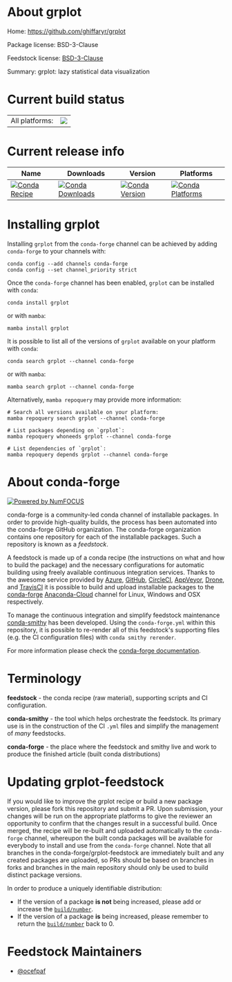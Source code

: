 About grplot
============

Home: https://github.com/ghiffaryr/grplot

Package license: BSD-3-Clause

Feedstock license: [BSD-3-Clause](https://github.com/conda-forge/grplot-feedstock/blob/main/LICENSE.txt)

Summary: grplot: lazy statistical data visualization

Current build status
====================


<table><tr><td>All platforms:</td>
    <td>
      <a href="https://dev.azure.com/conda-forge/feedstock-builds/_build/latest?definitionId=17398&branchName=main">
        <img src="https://dev.azure.com/conda-forge/feedstock-builds/_apis/build/status/grplot-feedstock?branchName=main">
      </a>
    </td>
  </tr>
</table>

Current release info
====================

| Name | Downloads | Version | Platforms |
| --- | --- | --- | --- |
| [![Conda Recipe](https://img.shields.io/badge/recipe-grplot-green.svg)](https://anaconda.org/conda-forge/grplot) | [![Conda Downloads](https://img.shields.io/conda/dn/conda-forge/grplot.svg)](https://anaconda.org/conda-forge/grplot) | [![Conda Version](https://img.shields.io/conda/vn/conda-forge/grplot.svg)](https://anaconda.org/conda-forge/grplot) | [![Conda Platforms](https://img.shields.io/conda/pn/conda-forge/grplot.svg)](https://anaconda.org/conda-forge/grplot) |

Installing grplot
=================

Installing `grplot` from the `conda-forge` channel can be achieved by adding `conda-forge` to your channels with:

```
conda config --add channels conda-forge
conda config --set channel_priority strict
```

Once the `conda-forge` channel has been enabled, `grplot` can be installed with `conda`:

```
conda install grplot
```

or with `mamba`:

```
mamba install grplot
```

It is possible to list all of the versions of `grplot` available on your platform with `conda`:

```
conda search grplot --channel conda-forge
```

or with `mamba`:

```
mamba search grplot --channel conda-forge
```

Alternatively, `mamba repoquery` may provide more information:

```
# Search all versions available on your platform:
mamba repoquery search grplot --channel conda-forge

# List packages depending on `grplot`:
mamba repoquery whoneeds grplot --channel conda-forge

# List dependencies of `grplot`:
mamba repoquery depends grplot --channel conda-forge
```


About conda-forge
=================

[![Powered by
NumFOCUS](https://img.shields.io/badge/powered%20by-NumFOCUS-orange.svg?style=flat&colorA=E1523D&colorB=007D8A)](https://numfocus.org)

conda-forge is a community-led conda channel of installable packages.
In order to provide high-quality builds, the process has been automated into the
conda-forge GitHub organization. The conda-forge organization contains one repository
for each of the installable packages. Such a repository is known as a *feedstock*.

A feedstock is made up of a conda recipe (the instructions on what and how to build
the package) and the necessary configurations for automatic building using freely
available continuous integration services. Thanks to the awesome service provided by
[Azure](https://azure.microsoft.com/en-us/services/devops/), [GitHub](https://github.com/),
[CircleCI](https://circleci.com/), [AppVeyor](https://www.appveyor.com/),
[Drone](https://cloud.drone.io/welcome), and [TravisCI](https://travis-ci.com/)
it is possible to build and upload installable packages to the
[conda-forge](https://anaconda.org/conda-forge) [Anaconda-Cloud](https://anaconda.org/)
channel for Linux, Windows and OSX respectively.

To manage the continuous integration and simplify feedstock maintenance
[conda-smithy](https://github.com/conda-forge/conda-smithy) has been developed.
Using the ``conda-forge.yml`` within this repository, it is possible to re-render all of
this feedstock's supporting files (e.g. the CI configuration files) with ``conda smithy rerender``.

For more information please check the [conda-forge documentation](https://conda-forge.org/docs/).

Terminology
===========

**feedstock** - the conda recipe (raw material), supporting scripts and CI configuration.

**conda-smithy** - the tool which helps orchestrate the feedstock.
                   Its primary use is in the construction of the CI ``.yml`` files
                   and simplify the management of *many* feedstocks.

**conda-forge** - the place where the feedstock and smithy live and work to
                  produce the finished article (built conda distributions)


Updating grplot-feedstock
=========================

If you would like to improve the grplot recipe or build a new
package version, please fork this repository and submit a PR. Upon submission,
your changes will be run on the appropriate platforms to give the reviewer an
opportunity to confirm that the changes result in a successful build. Once
merged, the recipe will be re-built and uploaded automatically to the
`conda-forge` channel, whereupon the built conda packages will be available for
everybody to install and use from the `conda-forge` channel.
Note that all branches in the conda-forge/grplot-feedstock are
immediately built and any created packages are uploaded, so PRs should be based
on branches in forks and branches in the main repository should only be used to
build distinct package versions.

In order to produce a uniquely identifiable distribution:
 * If the version of a package **is not** being increased, please add or increase
   the [``build/number``](https://docs.conda.io/projects/conda-build/en/latest/resources/define-metadata.html#build-number-and-string).
 * If the version of a package **is** being increased, please remember to return
   the [``build/number``](https://docs.conda.io/projects/conda-build/en/latest/resources/define-metadata.html#build-number-and-string)
   back to 0.

Feedstock Maintainers
=====================

* [@ocefpaf](https://github.com/ocefpaf/)

